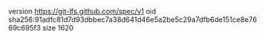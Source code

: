 version https://git-lfs.github.com/spec/v1
oid sha256:91adfc81d7d93dbbec7a38d641d46e5a2be5c29a7dfb6de151ce8e7669c695f3
size 1620
